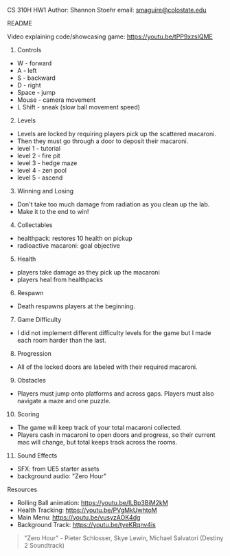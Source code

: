 CS 310H HW1
Author: Shannon Stoehr
email: smaguire@colostate.edu

README

Video explaining code/showcasing game: https://youtu.be/tPP9xzsIQME

1. Controls
- W - forward
- A - left
- S - backward
- D - right
- Space - jump
- Mouse - camera movement
- L Shift - sneak (slow ball movement speed)

2. Levels
- Levels are locked by requiring players pick up the scattered macaroni.
- Then they must go through a door to deposit their macaroni.
- level 1 - tutorial
- level 2 - fire pit
- level 3 - hedge maze
- level 4 - zen pool
- level 5 - ascend

3. Winning and Losing
- Don't take too much damage from radiation as you clean up the lab.
- Make it to the end to win!

4. Collectables
- healthpack: restores 10 health on pickup
- radioactive macaroni: goal objective

5. Health
- players take damage as they pick up the macaroni
- players heal from healthpacks

6. Respawn
- Death respawns players at the beginning.

7. Game Difficulty
- I did not implement different difficulty levels for the game but I made each room harder than the last.

8. Progression
- All of the locked doors are labeled with their required macaroni.

9. Obstacles
- Players must jump onto platforms and across gaps. Players must also navigate a maze and one puzzle.

10. Scoring
- The game will keep track of your total macaroni collected.
- Players cash in macaroni to open doors and progress, so their current mac will change, but total keeps track across the rooms.

11. Sound Effects
- SFX: from UE5 starter assets
- background audio: "Zero Hour" 

Resources
- Rolling Ball animation: https://youtu.be/ILBp3BiM2kM
- Health Tracking: https://youtu.be/PVgMkUwhtoM
- Main Menu: https://youtu.be/vusyzAOK4dg
- Background Track: https://youtu.be/tyeKRqnv4is
> "Zero Hour" - Pieter Schlosser, Skye Lewin, Michael Salvatori (Destiny 2 Soundtrack)
